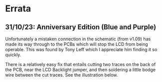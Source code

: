 # Errata

## 31/10/23: Anniversary Edition (Blue and Purple)

Unfortunately a mistaken connection in the schematic (from v1.09) has made its way through to the PCBs which will stop the LCD from being operable. This was found by Tony Leff which I appreciate him finding it so quickly.

There is a relatively easy fix that entails cutting two traces on the back of the PCB, near the LCD Backlight jumper, and then soldering a little bodge wire between the cut traces. See the illustration below.
